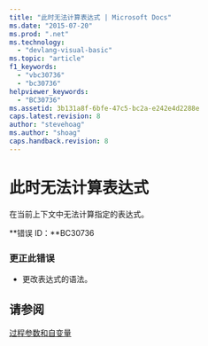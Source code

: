 ```yaml
---
title: "此时无法计算表达式 | Microsoft Docs"
ms.date: "2015-07-20"
ms.prod: ".net"
ms.technology: 
  - "devlang-visual-basic"
ms.topic: "article"
f1_keywords: 
  - "vbc30736"
  - "bc30736"
helpviewer_keywords: 
  - "BC30736"
ms.assetid: 3b131a8f-6bfe-47c5-bc2a-e242e4d2288e
caps.latest.revision: 8
author: "stevehoag"
ms.author: "shoag"
caps.handback.revision: 8
---
```

# 此时无法计算表达式
在当前上下文中无法计算指定的表达式。  
  
 **错误 ID：**BC30736  
  
### 更正此错误  
  
-   更改表达式的语法。  
  
## 请参阅  
 [过程参数和自变量](../../visual-basic/programming-guide/language-features/procedures/procedure-parameters-and-arguments.md)